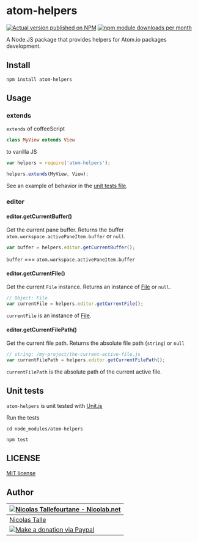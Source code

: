 # atom-helpers

[![Actual version published on NPM](https://badge.fury.io/js/atom-helpers.png)](https://www.npmjs.org/package/atom-helpers)
[![npm module downloads per month](http://img.shields.io/npm/dm/atom-helpers.svg)](https://www.npmjs.org/package/atom-helpers)

A Node.JS package that provides helpers for Atom.io packages development.


## Install

```shell
npm install atom-helpers
```


## Usage

### extends

`extends` of coffeeScript
```coffee
class MyView extends View
```

to vanilla JS
```js
var helpers = require('atom-helpers');

helpers.extends(MyView, View);
```

See an example of behavior in the [unit tests file](https://github.com/Nicolab/atom-helpers/blob/master/test/index.js#L14).


### editor

#### editor.getCurrentBuffer()

Get the current pane buffer.
Returns the buffer `atom.workspace.activePaneItem.buffer` or `null`.

```js
var buffer = helpers.editor.getCurrentBuffer();
```

`buffer` === `atom.workspace.activePaneItem.buffer`


#### editor.getCurrentFile()

Get the current `File` instance.
Returns an instance of [File](https://atom.io/docs/api/v0.152.0/File.html) or `null`.

```js
// Object: File
var currentFile = helpers.editor.getCurrentFile();
```

`currentFile` is an instance of [File](https://atom.io/docs/api/v0.152.0/File.html).


#### editor.getCurrentFilePath()

Get the current file path.
Returns the absolute file path (`string`) or `null`

```js
// string: /my-project/the-current-active-file.js
var currentFilePath = helpers.editor.getCurrentFilePath();
```

`currentFilePath` is the absolute path of the current active file.


## Unit tests

`atom-helpers` is unit tested with [Unit.js](http://unitjs.com)

Run the tests
```shell
cd node_modules/atom-helpers

npm test
```


## LICENSE

[MIT license](https://github.com/Nicolab/atom-helpers/blob/master/LICENSE)


## Author

| [![Nicolas Tallefourtane - Nicolab.net](http://www.gravatar.com/avatar/d7dd0f4769f3aa48a3ecb308f0b457fc?s=64)](http://nicolab.net) |
|---|
| [Nicolas Talle](http://nicolab.net) |
| [![Make a donation via Paypal](https://www.paypalobjects.com/en_US/i/btn/btn_donate_SM.gif)](https://www.paypal.com/cgi-bin/webscr?cmd=_s-xclick&hosted_button_id=PGRH4ZXP36GUC) |
